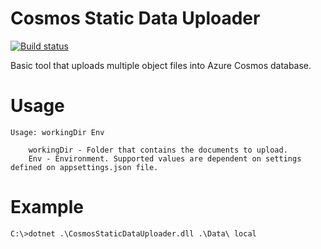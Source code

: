 # Cosmos Static Data Uploader
[![Build status](https://ci.appveyor.com/api/projects/status/xkd82di0v4tq3xfy?svg=true)](https://ci.appveyor.com/project/mandm-pt/cosmosstaticdatauploader)

Basic tool that uploads multiple object files into Azure Cosmos database.

# Usage

```
Usage: workingDir Env

    workingDir - Folder that contains the documents to upload.
    Env - Environment. Supported values are dependent on settings defined on appsettings.json file.
```

# Example

```
C:\>dotnet .\CosmosStaticDataUploader.dll .\Data\ local
```
